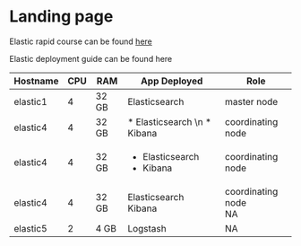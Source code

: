 # Landing page

Elastic rapid course can be found [here](technical_guide.md)

Elastic deployment guide can be found here

|Hostname|CPU|RAM|App Deployed|Role|
| --- | --- | --- | --- | --- |
| elastic1 | 4 | 32 GB | Elasticsearch | master node |
| elastic4 | 4 | 32 GB | * Elasticsearch \n * Kibana | coordinating node |
| elastic4 | 4 | 32 GB | <ul><li>Elasticsearch</li><li>Kibana</li></ul> | coordinating node |
| elastic4 | 4 | 32 GB | Elasticsearch<br>Kibana | coordinating node<br>NA |
| elastic5 | 2 | 4 GB | Logstash | NA |
